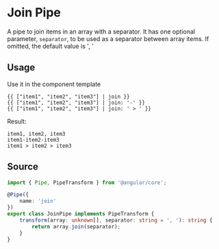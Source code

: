 # Join Pipe

A pipe to join items in an array with a separator. 
It has one optional parameter, `separator`, to be used as a separator between array items.
If omitted, the default value is ', '

## Usage

Use it in the component template

<ngs-code-block-with-header>

```
{{ ["item1", "item2", "item3"] | join }}
{{ ["item1", "item2", "item3"] | join: '-' }}
{{ ["item1", "item2", "item3"] | join: ' > ' }}
```

</ngs-code-block-with-header>

Result: 

```
item1, item2, item3
item1-item2-item3
item1 > item2 > item3
```

## Source

<ngs-code-block-with-header file-name="join.pipe.ts">

```typescript
import { Pipe, PipeTransform } from '@angular/core';

@Pipe({
	name: 'join'
})
export class JoinPipe implements PipeTransform {
	transform(array: unknown[], separator: string = ', '): string {
		return array.join(separator);
	}
}

```

</ngs-code-block-with-header> 

